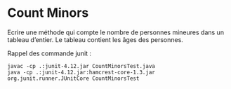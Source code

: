 # Count Minors

Ecrire une méthode qui compte le nombre de personnes mineures dans un tableau d’entier.
Le tableau contient les âges des personnes.

Rappel des commande junit :

    javac -cp .:junit-4.12.jar CountMinorsTest.java
    java -cp .:junit-4.12.jar:hamcrest-core-1.3.jar org.junit.runner.JUnitCore CountMinorsTest

